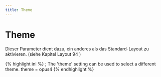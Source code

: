 ```yaml
---
title: Theme
---
```


# Theme

Dieser Parameter dient dazu, ein anderes als das Standard-Layout zu aktivieren. (siehe Kapitel Layout 94 )

{% highlight ini %}
; The 'theme' setting can be used to select a different theme.
theme = opus4
{% endhighlight %}
